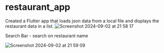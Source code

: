 # restaurant_app

Created a Flutter app that loads json data from a local file and displays the restaurant data in a list.
![Screenshot 2024-09-02 at 21 58 17](https://github.com/user-attachments/assets/aa313152-4985-4e95-8d33-64e5459303c1)

Search Bar - search on restaurant name 


![Screenshot 2024-09-02 at 21 59 09](https://github.com/user-attachments/assets/9771035a-bce6-4114-a867-00b669571361)
